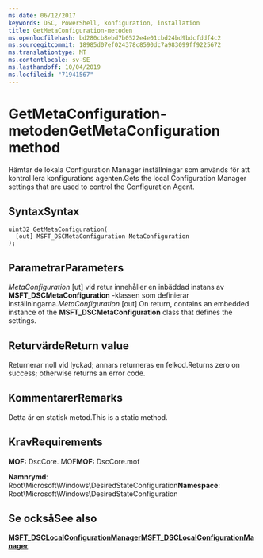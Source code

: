 ```yaml
---
ms.date: 06/12/2017
keywords: DSC, PowerShell, konfiguration, installation
title: GetMetaConfiguration-metoden
ms.openlocfilehash: bd280cb8ebd7b0522e4e01cbd24bd9bdcfddf4c2
ms.sourcegitcommit: 18985d07ef024378c8590dc7a983099ff9225672
ms.translationtype: MT
ms.contentlocale: sv-SE
ms.lasthandoff: 10/04/2019
ms.locfileid: "71941567"
---
```

# <a name="getmetaconfiguration-method"></a><span data-ttu-id="7ed65-103">GetMetaConfiguration-metoden</span><span class="sxs-lookup"><span data-stu-id="7ed65-103">GetMetaConfiguration method</span></span>

<span data-ttu-id="7ed65-104">Hämtar de lokala Configuration Manager inställningar som används för att kontrol lera konfigurations agenten.</span><span class="sxs-lookup"><span data-stu-id="7ed65-104">Gets the local Configuration Manager settings that are used to control the Configuration Agent.</span></span>

## <a name="syntax"></a><span data-ttu-id="7ed65-105">Syntax</span><span class="sxs-lookup"><span data-stu-id="7ed65-105">Syntax</span></span>

```mof
uint32 GetMetaConfiguration(
  [out] MSFT_DSCMetaConfiguration MetaConfiguration
);
```

## <a name="parameters"></a><span data-ttu-id="7ed65-106">Parametrar</span><span class="sxs-lookup"><span data-stu-id="7ed65-106">Parameters</span></span>

<span data-ttu-id="7ed65-107">*MetaConfiguration* \[ut\] vid retur innehåller en inbäddad instans av **MSFT_DSCMetaConfiguration** -klassen som definierar inställningarna.</span><span class="sxs-lookup"><span data-stu-id="7ed65-107">*MetaConfiguration* \[out\] On return, contains an embedded instance of the **MSFT_DSCMetaConfiguration** class that defines the settings.</span></span>

## <a name="return-value"></a><span data-ttu-id="7ed65-108">Returvärde</span><span class="sxs-lookup"><span data-stu-id="7ed65-108">Return value</span></span>

<span data-ttu-id="7ed65-109">Returnerar noll vid lyckad; annars returneras en felkod.</span><span class="sxs-lookup"><span data-stu-id="7ed65-109">Returns zero on success; otherwise returns an error code.</span></span>

## <a name="remarks"></a><span data-ttu-id="7ed65-110">Kommentarer</span><span class="sxs-lookup"><span data-stu-id="7ed65-110">Remarks</span></span>

<span data-ttu-id="7ed65-111">Detta är en statisk metod.</span><span class="sxs-lookup"><span data-stu-id="7ed65-111">This is a static method.</span></span>

## <a name="requirements"></a><span data-ttu-id="7ed65-112">Krav</span><span class="sxs-lookup"><span data-stu-id="7ed65-112">Requirements</span></span>

<span data-ttu-id="7ed65-113">**MOF:** DscCore. MOF</span><span class="sxs-lookup"><span data-stu-id="7ed65-113">**MOF:** DscCore.mof</span></span>

<span data-ttu-id="7ed65-114">**Namnrymd**: Root\Microsoft\Windows\DesiredStateConfiguration</span><span class="sxs-lookup"><span data-stu-id="7ed65-114">**Namespace**: Root\Microsoft\Windows\DesiredStateConfiguration</span></span>

## <a name="see-also"></a><span data-ttu-id="7ed65-115">Se också</span><span class="sxs-lookup"><span data-stu-id="7ed65-115">See also</span></span>

[<span data-ttu-id="7ed65-116">**MSFT_DSCLocalConfigurationManager**</span><span class="sxs-lookup"><span data-stu-id="7ed65-116">**MSFT_DSCLocalConfigurationManager**</span></span>](msft-dsclocalconfigurationmanager.md)
